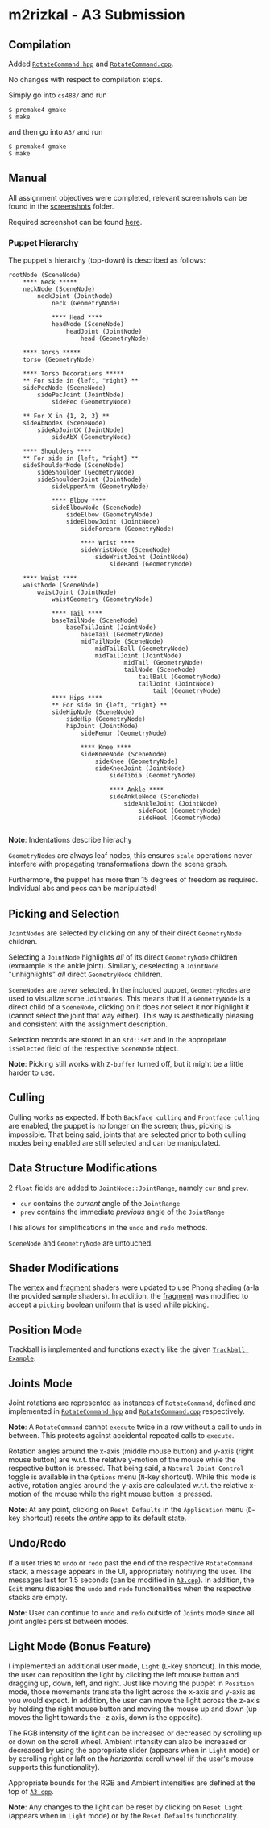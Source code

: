 # m2rizkal - A3 Submission

## Compilation
Added [`RotateCommand.hpp`](RotateCommand.hpp) and [`RotateCommand.cpp`](RotateCommand.cpp).

No changes with respect to compilation steps.

Simply go into `cs488/` and run

```
$ premake4 gmake
$ make
```

and then go into `A3/` and run

```
$ premake4 gmake
$ make
```

## Manual

All assignment objectives were completed, relevant screenshots can be found in the [screenshots](screenshots/) folder.

Required screenshot can be found [here](screenshots/screenshot.png).

### Puppet Hierarchy
The puppet's hierarchy (top-down) is described as follows:

```
rootNode (SceneNode)
    **** Neck *****
    neckNode (SceneNode)
        neckJoint (JointNode)
            neck (GeometryNode)

            **** Head ****
            headNode (SceneNode)
                headJoint (JointNode)
                    head (GeometryNode)

    **** Torso *****
    torso (GeometryNode)

    **** Torso Decorations *****
    ** For side in {left, "right} **
    sidePecNode (SceneNode)
        sidePecJoint (JointNode)
            sidePec (GeometryNode)

    ** For X in {1, 2, 3} **
    sideAbNodeX (SceneNode)
        sideAbJointX (JointNode)
            sideAbX (GeometryNode)

    **** Shoulders ****
    ** For side in {left, "right} **
    sideShoulderNode (SceneNode)
        sideShoulder (GeometryNode)
        sideShoulderJoint (JointNode)
            sideUpperArm (GeometryNode)

            **** Elbow ****
            sideElbowNode (SceneNode)
                sideElbow (GeometryNode)
                sideElbowJoint (JointNode)
                    sideForearm (GeometryNode)

                    **** Wrist ****
                    sideWristNode (SceneNode)
                        sideWristJoint (JointNode)
                            sideHand (GeometryNode)

    **** Waist ****
    waistNode (SceneNode)
        waistJoint (JointNode)
            waistGeometry (GeometryNode)

            **** Tail ****
            baseTailNode (SceneNode)
                baseTailJoint (JointNode)
                    baseTail (GeometryNode)
                    midTailNode (SceneNode)
                        midTailBall (GeometryNode)
                        midTailJoint (JointNode)
                                midTail (GeometryNode)
                                tailNode (SceneNode)
                                    tailBall (GeometryNode) 
                                    tailJoint (JointNode)   
                                        tail (GeometryNode)
            **** Hips ****
            ** For side in {left, "right} **
            sideHipNode (SceneNode)
                sideHip (GeometryNode)
                hipJoint (JointNode)
                    sideFemur (GeometryNode)

                    **** Knee ****
                    sideKneeNode (SceneNode)
                        sideKnee (GeometryNode)
                        sideKneeJoint (JointNode)
                            sideTibia (GeometryNode)

                            **** Ankle ****
                            sideAnkleNode (SceneNode)
                                sideAnkleJoint (JointNode)
                                    sideFoot (GeometryNode)
                                    sideHeel (GeometryNode)
    
```

**Note**: Indentations describe hierachy

`GeometryNodes` are always leaf nodes, this ensures `scale` operations never interfere with propagating transformations down the scene graph.

Furthermore, the puppet has more than 15 degrees of freedom as required. Individual abs and pecs can be manipulated!

## Picking and Selection
`JointNodes` are selected by clicking on any of their direct `GeometryNode` children. 

Selecting a `JointNode` highlights *all* of its direct `GeometryNode` children (exmample is the ankle joint). Similarly, deselecting a `JointNode` "unhighlights" *all* direct `GeometryNode` children.

`SceneNodes` are *never* selected. In the included puppet, `GeometryNodes` are used to visualize some `JointNodes`. This means that if a `GeometryNode` is a direct child of a `SceneNode`, clicking on it does *not* select it nor highlight it (cannot select the joint that way either). This way is aesthetically pleasing and consistent with the assignment description.

Selection records are stored in an `std::set` and in the appropriate `isSelected` field of the respective `SceneNode` object.

**Note**: Picking still works with `Z-buffer` turned off, but it might be a little harder to use.

## Culling
Culling works as expected. If both `Backface culling` and `Frontface culling` are enabled, the puppet is no longer on the screen; thus, picking is impossible. That being said, joints that are selected prior to both culling modes being enabled are still selected and can be manipulated.

## Data Structure Modifications
2 `float` fields are added to `JointNode::JointRange`, namely `cur` and `prev`.

- `cur` contains the *current* angle of the `JointRange`
- `prev` contains the immediate *previous* angle of the `JointRange`
 
This allows for simplifications in the `undo` and `redo` methods.

`SceneNode` and `GeometryNode` are untouched.

## Shader Modifications
The [vertex](Assets/VertexShader.vs) and [fragment](Assets/FragmentShader.fs) shaders were updated to use Phong shading (a-la the provided sample shaders). In addition, the [fragment](Assets/FragmentShader.fs) was modified to accept a `picking` boolean uniform that is used while picking.

## Position Mode
Trackball is implemented and functions exactly like the given [`Trackball Example`](../Trackball_Example/).

## Joints Mode
Joint rotations are represented as instances of `RotateCommand`, defined and implemented in [`RotateCommand.hpp`](RotateCommand.hpp) and [`RotateCommand.cpp`](RotateCommand.cpp) respectively.

**Note**: A `RotateCommand` cannot `execute` twice in a row without a call to `undo` in between. This protects against accidental repeated calls to `execute`.

Rotation angles around the x-axis (middle mouse button) and y-axis (right mouse button) are w.r.t. the relative y-motion of the mouse while the respective button is pressed. That being said, a `Natural Joint Control` toggle is available in the `Options` menu (`N`-key shortcut). While this mode is active, rotation angles around the y-axis are calculated w.r.t. the relative x-motion of the mouse while the right mouse button is pressed.

**Note**: At any point, clicking on `Reset Defaults` in the `Application` menu (`D`-key shortcut) resets the *entire* app to its default state.

## Undo/Redo
If a user tries to `undo` or `redo` past the end of the respective `RotateCommand` stack, a message appears in the UI, appropriately notifiying the user. The messages last for 1.5 seconds (can be modified in [`A3.cpp`](A3.cpp)). In addition, the `Edit` menu disables the `undo` and `redo` functionalities when the respective stacks are empty.

**Note**: User can continue to `undo` and `redo` outside of `Joints` mode since all joint angles persist between modes.

## Light Mode (Bonus Feature)
I implemented an additional user mode, `Light` (`L`-key shortcut). In this mode, the user can reposition the light by clicking the left mouse button and dragging up, down, left, and right. Just like moving the puppet in `Position` mode, those movements translate the light across the x-axis and y-axis as you would expect. In addition, the user can move the light across the z-axis by holding the right mouse button and moving the mouse up and down (up moves the light towards the -z axis, down is the opposite).

The RGB intensity of the light can be increased or decreased by scrolling up or down on the scroll wheel. Ambient intensity can also be increased or decreased by using the appropriate slider (appears when in `Light` mode) or by scrolling right or left on the *horizontal* scroll wheel (if the user's mouse supports this functionality).

Appropriate bounds for the RGB and Ambient intensities are defined at the top of [`A3.cpp`](A3.cpp).

**Note**: Any changes to the light can be reset by clicking on `Reset Light` (appears when in `Light` mode) or by the `Reset Defaults` functionality.
